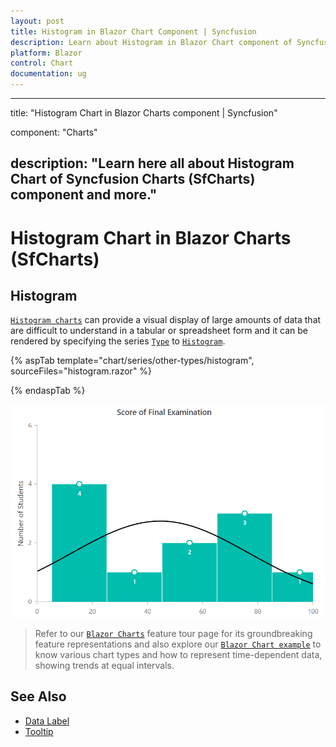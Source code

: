 ```yaml
---
layout: post
title: Histogram in Blazor Chart Component | Syncfusion 
description: Learn about Histogram in Blazor Chart component of Syncfusion, and more details.
platform: Blazor
control: Chart
documentation: ug
---
```


---
title: "Histogram Chart in Blazor Charts component | Syncfusion"

component: "Charts"

description: "Learn here all about Histogram Chart of Syncfusion Charts (SfCharts) component and more."
---

# Histogram Chart in Blazor Charts (SfCharts)

## Histogram

[`Histogram charts`](https://www.syncfusion.com/blazor-components/blazor-charts/chart-types/histogram-chart) can provide a visual display of large amounts of data that are difficult to understand in a tabular or spreadsheet form and it can be rendered by specifying the series [`Type`](https://help.syncfusion.com/cr/blazor/Syncfusion.Blazor~Syncfusion.Blazor.Charts.ChartSeries~Type.html) to [`Histogram`](https://help.syncfusion.com/cr/blazor/Syncfusion.Blazor.Charts.ChartSeriesType.html#Syncfusion_Blazor_Charts_ChartSeriesType_Histogram).

{% aspTab template="chart/series/other-types/histogram", sourceFiles="histogram.razor" %}

{% endaspTab %}

![Histogram Charts](../images/othertypes/histogram.png)

> Refer to our [`Blazor Charts`](https://www.syncfusion.com/blazor-components/blazor-charts) feature tour page for its groundbreaking feature representations and also explore our [`Blazor Chart example`](https://blazor.syncfusion.com/demos/chart/line?theme=bootstrap4) to know various chart types and how to represent time-dependent data, showing trends at equal intervals.

## See Also

* [Data Label](../data-labels)
* [Tooltip](../tool-tip)
